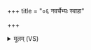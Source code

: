 +++
title = "०६ नवर्चेभ्यः स्वाहा"

+++
<details><summary>मूलम् (VS)</summary>

न॑व॒र्चेभ्यः॒ स्वाहा॑ ॥
</details>